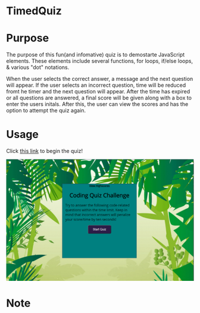 # TimedQuiz

# Purpose

The purpose of this fun(and infomative) quiz is to demostarte JavaScript elements. These elements include several functions, for loops, if/else loops, & various "dot" notations.

When the user selects the correct answer, a message and the next question will appear. If the user selects an incorrect question, time will be reduced fromt he timer and the next question will appear.
After the time has expired or all questions are answered, a final score will be given along with a box to enter the users initals. After this, the user can view the scores and has the option to attempt the quiz again.

# Usage

Click <a href="https://perkyderm.github.io/TimedQuiz/">this link</a> to begin the quiz!

![alt](./ss.png)

# Note
